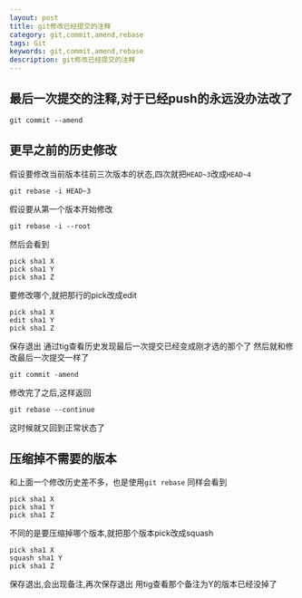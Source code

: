 ```yaml
---
layout: post
title: git修改已经提交的注释
category: git,commit,amend,rebase
tags: Git
keywords: git,commit,amend,rebase
description: git修改已经提交的注释
---
```

## 最后一次提交的注释,对于已经push的永远没办法改了

    git commit --amend

## 更早之前的历史修改

假设要修改当前版本往前三次版本的状态,四次就把`HEAD~3`改成`HEAD~4`

    git rebase -i HEAD~3

假设要从第一个版本开始修改

    git rebase -i --root

然后会看到

    pick sha1 X
    pick sha1 Y
    pick sha1 Z

要修改哪个,就把那行的pick改成edit

    pick sha1 X
    edit sha1 Y
    pick sha1 Z

保存退出
通过tig查看历史发现最后一次提交已经变成刚才选的那个了
然后就和修改最后一次提交一样了

    git commit -amend

修改完了之后,这样返回

    git rebase --continue

这时候就又回到正常状态了

## 压缩掉不需要的版本

和上面一个修改历史差不多，也是使用`git rebase`
同样会看到

    pick sha1 X
    pick sha1 Y
    pick sha1 Z

不同的是要压缩掉哪个版本,就把那个版本pick改成squash

    pick sha1 X
    squash sha1 Y
    pick sha1 Z

保存退出,会出现备注,再次保存退出
用tig查看那个备注为Y的版本已经没掉了
